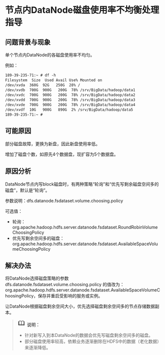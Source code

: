# 节点内DataNode磁盘使用率不均衡处理指导<a name="mrs_03_0093"></a>

## 问题背景与现象<a name="zh-cn_topic_0167276528_sd1dc17fee2214ed9867d242a14f38d7d"></a>

单个节点内DataNode的各磁盘使用率不均匀。

例如：

```
189-39-235-71:~ # df -h
Filesystem  Size  Used Avail Use% Mounted on
/dev/xvda  360G  92G   250G  28% /
/dev/xvdb  700G  900G   200G  78% /srv/BigData/hadoop/data1
/dev/xvdc  700G  900G   200G  78% /srv/BigData/hadoop/data2
/dev/xvdd  700G  900G   200G  78% /srv/BigData/hadoop/data3
/dev/xvde  700G  900G   200G  78% /srv/BigData/hadoop/data4
/dev/xvdf  10G   900G   890G  2% /srv/BigData/hadoop/data5
189-39-235-71:~ #  
```

## 可能原因<a name="zh-cn_topic_0167276528_sf4a7e0ba1ac14d3cb1db306143d1b51c"></a>

部分磁盘故障，更换为新盘，因此新盘使用率低。

增加了磁盘个数，如原先4个数据盘，现扩容为5个数据盘。

## 原因分析<a name="zh-cn_topic_0167276528_s36d0a1c802044398ada37b44f5dced4e"></a>

DataNode节点内写block磁盘时，有两种策略“轮询”和“优先写剩余磁盘空间多的磁盘”，默认是“轮询”。

参数说明：dfs.datanode.fsdataset.volume.choosing.policy

可选值：

-   轮询：org.apache.hadoop.hdfs.server.datanode.fsdataset.RoundRobinVolumeChoosingPolicy
-   优先写剩余空间多的磁盘： org.apache.hadoop.hdfs.server.datanode.fsdataset.AvailableSpaceVolumeChoosingPolicy

## 解决办法<a name="zh-cn_topic_0167276528_s72ccbb40aaab4b2d8bdeebae39f52199"></a>

将DataNode选择磁盘策略的参数 dfs.datanode.fsdataset.volume.choosing.policy 的值改为：org.apache.hadoop.hdfs.server.datanode.fsdataset.AvailableSpaceVolumeChoosingPolicy，保存并重启受影响的服务或实例。

让DataNode根据磁盘剩余空间大小，优先选择磁盘剩余空间多的节点存储数据副本。

>![](public_sys-resources/icon-note.gif) **说明：** 
>-   针对新写入到本DataNode的数据会优先写磁盘剩余空间多的磁盘。
>-   部分磁盘使用率较高，依赖业务逐渐删除在HDFS中的数据（老化数据）来逐渐降低。

